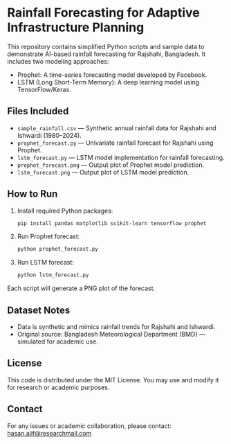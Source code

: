 
# Rainfall Forecasting for Adaptive Infrastructure Planning

This repository contains simplified Python scripts and sample data to demonstrate AI-based rainfall forecasting for Rajshahi, Bangladesh. It includes two modeling approaches:

-  Prophet: A time-series forecasting model developed by Facebook.
-  LSTM (Long Short-Term Memory): A deep learning model using TensorFlow/Keras.

##  Files Included

- `sample_rainfall.csv` — Synthetic annual rainfall data for Rajshahi and Ishwardi (1980–2024).
- `prophet_forecast.py` — Univariate rainfall forecast for Rajshahi using Prophet.
- `lstm_forecast.py` — LSTM model implementation for rainfall forecasting.
- `prophet_forecast.png` — Output plot of Prophet model prediction.
- `lstm_forecast.png` — Output plot of LSTM model prediction.

##  How to Run

1. Install required Python packages:
   ```bash
   pip install pandas matplotlib scikit-learn tensorflow prophet
   ```

2. Run Prophet forecast:
   ```bash
   python prophet_forecast.py
   ```

3. Run LSTM forecast:
   ```bash
   python lstm_forecast.py
   ```

Each script will generate a PNG plot of the forecast.

## Dataset Notes

- Data is synthetic and mimics rainfall trends for Rajshahi and Ishwardi.
- Original source: Bangladesh Meteorological Department (BMD) — simulated for academic use.

##  License

This code is distributed under the MIT License. You may use and modify it for research or academic purposes.

##  Contact

For any issues or academic collaboration, please contact: hasan.alif@researchmail.com
